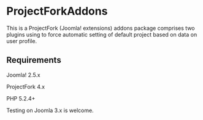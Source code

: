 ProjectForkAddons
=================

This is a ProjectFork (Joomla! extensions) addons package comprises two plugins using to force automatic setting of default project based on data on user profile.

Requirements
------------

  Joomla! 2.5.x
  
  ProjectFork 4.x
  
  PHP 5.2.4+

Testing on Joomla 3.x is welcome.
